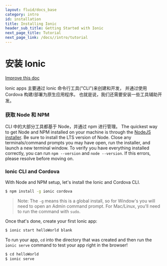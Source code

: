 ```yaml
---
layout: fluid/docs_base
category: intro
id: installation
title: Installing Ionic
header_sub_title: Getting Started with Ionic
next_page_title: Tutorial
next_page_link: /docs//intro/tutorial
---
```


# 安装 Ionic

<a class="improve-v2-docs" href='https://github.com/ionic-team/ionic-site/edit/master/content/docs/intro/installation/index.md'>Improve
this doc</a>

Ionic apps 主要通过 Ionic 命令行工具("CLI")来创建和开发，
并通过使用 Cordova 构建/部署为原生应用程序。
也就是说，我们还需要安装一些工具辅助开发。

### 获取 Node 和 NPM

CLI 中的大部分工具都基于 Node，并通过 npm 进行管理。
The quickest way to get Node and NPM installed on your machine is through the
[NodeJS installer](https://nodejs.org/). Be sure to install the LTS version of
Node. Close any terminals/command prompts you may have open, run the installer,
and launch a new terminal window. To verify you have everything installed
correctly, you can run `npm --version` and `node --version`. If this errors,
please resolve before moving on.

### Ionic CLI and Cordova

With Node and NPM setup, let's install the Ionic and Cordova CLI.

```bash
$ npm install -g ionic cordova
```

> Note: The `-g` means this is a global install, so for Window's you will need
> to open an Admin command prompt. For Mac/Linux, you'll need to run the command
> with `sudo`.

Once that's done, create your first Ionic app:

```bash
$ ionic start helloWorld blank
```

To run your app, `cd` into the directory that was created and then run the
`ionic serve` command to test your app right in the browser!

```bash
$ cd helloWorld
$ ionic serve
```
